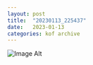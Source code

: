 ```yaml
---
layout:	post
title:	"20230113_225437"
date:	2023-01-13
categories:	kof archive
---
```


![Image Alt](https://k0f.github.io/assets/20230113_225437.jpg)
